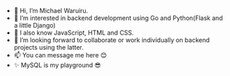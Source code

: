- 👋 Hi, I’m Michael Waruiru.
- 👀 I’m interested in backend development using Go and Python(Flask and a little Django)
- 🌱 I also know JavaScript, HTML and CSS.
- 💞️ I’m looking forward to collaborate or work individually on backend projects using the latter.
- 📫 You can message me here 😊
- ✨ MySQL is my playground 😎
